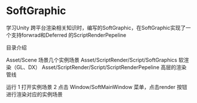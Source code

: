 # SoftGraphic
学习Unity 跨平台渲染相关知识时，编写的SoftGraphic，在SoftGraphic实现了一个支持forwrad和Deferred 的ScriptRenderPepeline

目录介绍


Asset/Scene
    场景几个实例场景
Asset/ScriptRender/Script/SoftGraphics 软渲染（GL、DX）
Asset/ScriptRender/Script/ScriptRenderPepeline 高层的渲染管线


运行
  1 打开实例场景
  2 点击 Window/SoftMainWindow 菜单，点击render 按钮进行渲染对应的实例场景
